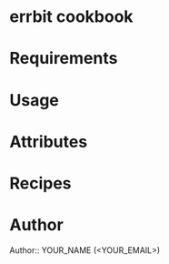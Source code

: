 # errbit cookbook

# Requirements

# Usage

# Attributes

# Recipes

# Author

Author:: YOUR_NAME (<YOUR_EMAIL>)
